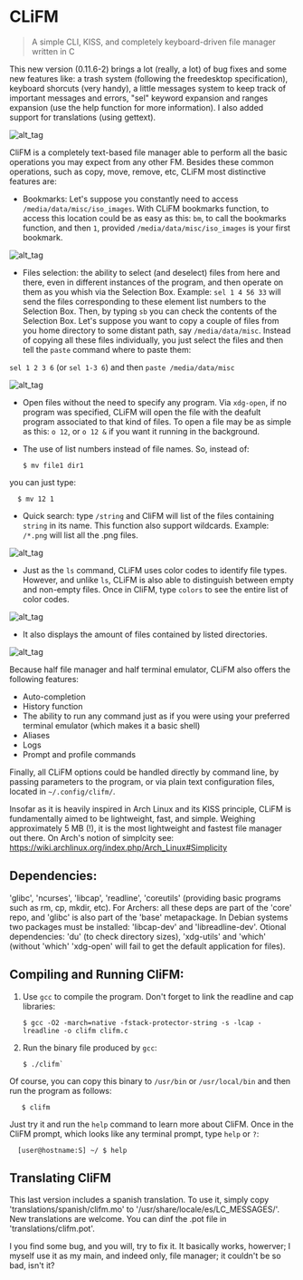 # CLiFM
> A simple CLI, KISS, and completely keyboard-driven file manager written in C

This new version (0.11.6-2) brings a lot (really, a lot) of bug fixes and some new features like: a trash system (following the freedesktop specification), keyboard shorcuts (very handy), a little messages system to keep track of important messages and errors, "sel" keyword expansion and ranges expansion (use the help function for more information). I also added support for translations (using gettext).

![alt_tag](https://github.com/leo-arch/clifm/blob/master/images/clifm.png)

CliFM is a completely text-based file manager able to perform all the basic operations you may expect from any other FM. Besides these common operations, such as copy, move, remove, etc, CLiFM most distinctive features are:

* Bookmarks: Let's suppose you constantly need to access `/media/data/misc/iso_images`. With CLiFM bookmarks function, to access this location could be as easy as this: `bm`, to call the bookmarks function, and then `1`, provided `/media/data/misc/iso_images` is your first bookmark.

![alt_tag](https://github.com/leo-arch/clifm/blob/master/images/bookmarks.png)

* Files selection: the ability to select (and deselect) files from here and there, even in different instances of the program, and then operate on them as you whish via the Selection Box. Example: `sel 1 4 56 33` will send the files corresponding to these element list numbers to the Selection Box. Then, by typing `sb` you can check the contents of the Selection Box. Let's suppose you want to copy a couple of files from you home directory to some distant path, say `/media/data/misc`. Instead of copying all these files individually, you just select the files and then tell the `paste` command where to paste them:
 
`sel 1 2 3 6` (or `sel 1-3 6`) and then `paste /media/data/misc`

![alt_tag](https://github.com/leo-arch/clifm/blob/master/images/sel_box.png)
 
 * Open files without the need to specify any program. Via `xdg-open`, if no program was specified, CLiFM will open the file with the deafult program associated to that kind of files. To open a file may be as simple as this: `o 12`, or `o 12 &` if you want it
running in the background.
* The use of list numbers instead of file names. So, instead of:

      $ mv file1 dir1

you can just type:

      $ mv 12 1 

* Quick search: type `/string` and CliFM will list of the files containing `string` in its name. This function also support wildcards. Example: `/*.png` will list all the .png files.

![alt_tag](https://github.com/leo-arch/clifm/blob/master/images/quick_search.png)

* Just as the `ls` command, CLiFM uses color codes to identify file types. However, and unlike `ls`, CLiFM is also able to distinguish between empty and non-empty files. Once in CliFM, type `colors` to see the entire list of color codes.

![alt_tag](https://github.com/leo-arch/clifm/blob/master/images/colors.png)

* It also displays the amount of files contained by listed directories.

![alt_tag](https://github.com/leo-arch/clifm/blob/master/images/dirs.png)

Because half file manager and half terminal emulator, CLiFM also offers the following features:

* Auto-completion
* History function
* The ability to run any command just as if you were using your preferred terminal emulator (which makes it a basic shell)
* Aliases
* Logs
* Prompt and profile commands

Finally, all CLiFM options could be handled directly by command line, by passing parameters to the program, or via plain
text configuration files, located in `~/.config/clifm/`.

Insofar as it is heavily inspired in Arch Linux and its KISS principle, CLiFM is fundamentally aimed to be lightweight, fast, and simple. Weighing approximately 5 MB (!), it is the most lightweight and fastest file manager out there. 
On Arch's notion of simplcity see: https://wiki.archlinux.org/index.php/Arch_Linux#Simplicity

## Dependencies:

'glibc', 'ncurses', 'libcap', 'readline', 'coreutils' (providing basic programs such as rm, cp, mkdir, etc). For Archers: all these deps are part of the 'core' repo, and 'glibc' is also part of the 'base' metapackage. In Debian systems two packages must be installed: 'libcap-dev' and 'libreadline-dev'. Otional dependencies: 'du' (to check directory sizes), 'xdg-utils' and 'which' (without 'which' 'xdg-open' will fail to get the default application for files).

## Compiling and Running CliFM:

1. Use `gcc` to compile the program. Don't forget to link the readline and cap libraries: 

       $ gcc -O2 -march=native -fstack-protector-string -s -lcap -lreadline -o clifm clifm.c

2. Run the binary file produced by `gcc`:

       $ ./clifm`

Of course, you can copy this binary to `/usr/bin` or `/usr/local/bin` and then run the program as follows:

       $ clifm

Just try it and run the `help` command to learn more about CliFM. Once in the CliFM prompt, which looks like any terminal prompt, type `help` or `?`:

      [user@hostname:S] ~/ $ help

## Translating CliFM

This last version includes a spanish translation. To use it, simply copy 'translations/spanish/clifm.mo' to
 '/usr/share/locale/es/LC_MESSAGES/'. New translations are welcome. You can dinf the .pot file in 'translations/clifm.pot'.
 
I you find some bug, and you will, try to fix it. It basically works, howerver; I myself use it as my main, and indeed only, file manager; it couldn't be so bad, isn't it?
